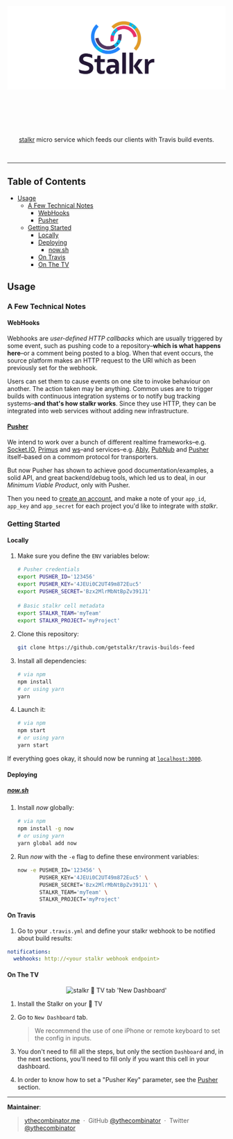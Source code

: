 <h1 align="center">
	<img src="docs/images/banner.png" alt="stalkr | Travis | Builds Feed">
	<br>
	<br>
</h1>

<br>
<br>

<p align="center">
	<a href="https://getstal.kr">stalkr</a> micro service which feeds our clients with Travis build events.
</p>

<br>

---

## Table of Contents

<!-- DO NOT EDIT THE COMMENTS BELOW -->

<!-- toc -->

- [Usage](#usage)
  * [A Few Technical Notes](#a-few-technical-notes)
    + [WebHooks](#webhooks)
    + [Pusher](#pusher)
  * [Getting Started](#getting-started)
    + [Locally](#locally)
    + [Deploying](#deploying)
      - [now.sh](#nowsh)
    + [On Travis](#on-travis)
    + [On The TV](#on-the-tv)

<!-- tocstop -->

## Usage

### A Few Technical Notes

#### WebHooks

Webhooks are *user-defined HTTP callbacks* which are usually triggered by some event, such as pushing code to a repository–**which is what happens here**–or a comment being posted to a blog. When that event occurs, the source platform makes an HTTP request to the URI which as been previously set for the webhook.

Users can set them to cause events on one site to invoke behaviour on another. The action taken may be anything. Common uses are to trigger builds with continuous integration systems or to notify bug tracking systems–**and that's how stalkr works**. Since they use HTTP, they can be integrated into web services without adding new infrastructure.

#### [Pusher](pusher.com)

We intend to work over a bunch of different realtime frameworks–e.g. [Socket.IO](https://socket.io/), [Primus](https://github.com/primus/primus) and [ws](https://github.com/websockets/ws)–and services–e.g. [Ably](https://www.ably.io/), [PubNub](https://www.pubnub.com/) and [Pusher](pusher.com) itself–based on a commom protocol for transporters.

But now Pusher has shown to achieve good documentation/examples, a solid API, and great backend/debug tools, which led us to deal, in our *Minimum Viable Product*, only with Pusher.

Then you need to [create an account](https://dashboard.pusher.com/accounts/sign_up), and make a note of your `app_id`, `app_key` and `app_secret` for each project you'd like to integrate with *stalkr*.

### Getting Started

#### Locally

1. Make sure you define the `ENV` variables below:

    ```sh
    # Pusher credentials
    export PUSHER_ID='123456'
    export PUSHER_KEY='4JEUi0C2UT49m872Euc5'
    export PUSHER_SECRET='Bzx2MlrMbNtBpZv391J1'

    # Basic stalkr cell metadata
    export STALKR_TEAM='myTeam'
    export STALKR_PROJECT='myProject'
    ```

1. Clone this repository:

    ```sh
    git clone https://github.com/getstalkr/travis-builds-feed
    ```

1. Install all dependencies:

    ```sh
    # via npm
    npm install
    # or using yarn
    yarn
    ```

1. Launch it:

    ```sh
    # via npm
    npm start
    # or using yarn
    yarn start
    ```

If everything goes okay, it should now be running at [`localhost:3000`](http://localhost:3000).

#### Deploying

##### [now.sh](now.sh)

1. Install *now* globally:

    ```sh
    # via npm
    npm install -g now
    # or using yarn
    yarn global add now
    ```

1. Run *now* with the `-e` flag to define these environment variables:

    ```sh
    now -e PUSHER_ID='123456' \
           PUSHER_KEY='4JEUi0C2UT49m872Euc5' \
           PUSHER_SECRET='Bzx2MlrMbNtBpZv391J1' \
           STALKR_TEAM='myTeam' \
           STALKR_PROJECT='myProject'
    ```

#### On Travis

1. Go to your `.travis.yml` and define your stalkr webhook to be notified about build results:

```yml
notifications:
  webhooks: http://<your stalkr webhook endpoint>
```

#### On The TV

<p align="center">
	<img src="http://i.imgur.com/4ujnxdN.png" alt="stalkr  TV tab 'New Dashboard'" width="650px">
</p>

1. Install the Stalkr on your  TV

1. Go to `New Dashboard` tab.

    > We recommend the use of one iPhone or remote keyboard to set the config in inputs.

1. You don't need to fill all the steps, but only the section `Dashboard` and, in the next sections, you'll need to fill only if you want this cell in your dashboard.

1. In order to know how to set a "Pusher Key" parameter, see the [Pusher](#Pusher) section.

---

**Maintainer**:

> [ythecombinator.me](https://ythecombinator.me) &nbsp;&middot;&nbsp;
> GitHub [@ythecombinator](https://github.com/ythecombinator) &nbsp;&middot;&nbsp;
> Twitter [@ythecombinator](https://twitter.com/ythecombinator)
